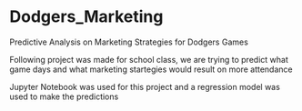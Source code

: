 # Dodgers_Marketing

Predictive Analysis on Marketing Strategies for Dodgers Games

Following project was made for school class, we are trying to predict what game days and what marketing startegies would result on more attendance

Jupyter Notebook was used for this project and a regression model was used to make the predictions
